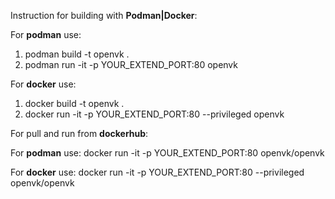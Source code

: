 Instruction for building with **Podman|Docker**:

For **podman** use:

1. podman build -t openvk .
2. podman run -it -p YOUR_EXTEND_PORT:80 openvk

For **docker** use:

1. docker build -t openvk .
2. docker run -it -p YOUR_EXTEND_PORT:80 --privileged openvk


For pull and run from **dockerhub**:

For **podman** use:
docker run -it -p YOUR_EXTEND_PORT:80 openvk/openvk

For **docker** use:
docker run -it -p YOUR_EXTEND_PORT:80 --privileged openvk/openvk
